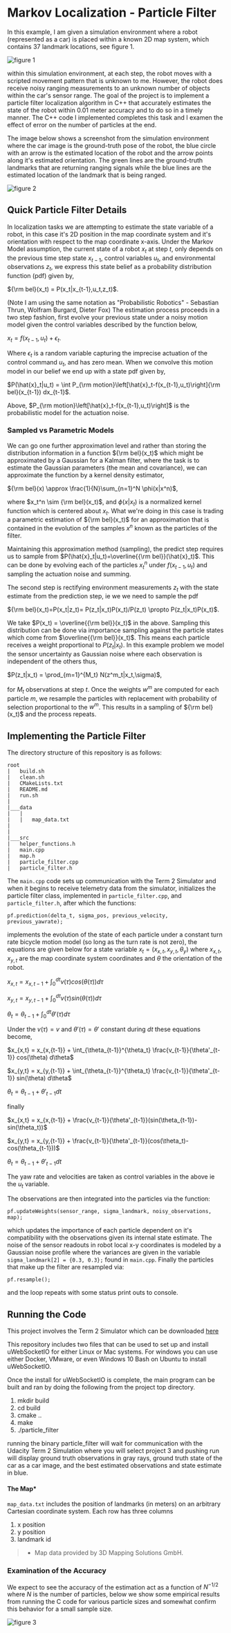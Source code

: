 # Markov Localization - Particle Filter

In this example, I am given a simulation environment where a robot (represented as a car) is placed within a known 2D map system, which contains 37 landmark locations, see figure 1.

![figure 1](./Markov_Localizer_Map.jpeg)

within this simulation environment, at each step, the robot moves with a scripted movement pattern that is unknown to me.  However, the robot does receive noisy ranging measurements to an unknown number of objects within the car's sensor range. The goal of the project is to implement a particle filter localization algorithm in C++ that accurately estimates the state of the robot within 0.01 meter accuracy and to do so in a timely manner.  The C++ code I implemented completes this task and I examen the effect of error on the number of particles at the end.  

The image below shows a screenshot from the simulation environment where the car image is the ground-truth pose of the robot, the blue circle with an arrow is the estimated location of the robot and the arrow points along it's estimated orientation.  The green lines are the ground-truth landmarks that are returning ranging signals while the blue lines are the estimated location of the landmark that is being ranged.

![figure 2](./sim_screenshot_particleFilter.jpeg)


## Quick Particle Filter Details
In localization tasks we are attempting to estimate the state variable of a robot, in this case it's 2D position in the map coordinate system and it's orientation with respect to the map coordinate x-axis. Under the Markov Model assumption, the current state of a robot $x_t$ at step $t$, only depends on the previous time step state $x_{t-1}$, control variables $u_t$, and environmental observations $z_t$, we express this state belief as a probability distribution function (pdf) given by,

${\rm bel}(x_t) = P(x_t|x_{t-1},u_t,z_t)$.

(Note I am using the same notation as "Probabilistic Robotics" - Sebastian Thrun, Wolfram Burgard, Dieter Fox) The estimation process proceeds in a two step fashion, first evolve your previous state under a noisy motion model given the control variables described by the function below,

$x_t = f(x_{t-1},u_t) + \epsilon_t$.

Where $\epsilon_t$ is a random variable capturing the imprecise actuation of the control command $u_t$, and has zero mean.  When we convolve this motion model in our belief we end up with a state pdf given by,

$P(\hat{x}_t|u_t) = \int P_{\rm motion}\left[\hat{x}_t-f(x_{t-1},u_t)\right]{\rm bel}(x_{t-1}) dx_{t-1}$.

Above, $P_{\rm motion}\left[\hat{x}_t-f(x_{t-1},u_t)\right]$ is the probabilistic model for the actuation noise.  

### Sampled vs Parametric Models
We can go one further approximation level and rather than storing the distribution information in a function ${\rm bel}(x_t)$ which might be approximated by a Gaussian for a Kalman filter, where the task is to estimate the Gaussian parameters (the mean and covariance), we can approximate the function by a kernel density estimator, 

${\rm bel}(x) \approx \frac{1}{N}\sum_{n=1}^N \phi(x|x^n)$,

where $x_t^n \sim {\rm bel}(x_t)$, and $\phi(x|x_t)$ is a normalized kernel function which is centered about $x_t$.  What we're doing in this case is trading a parametric estimation of ${\rm bel}(x_t)$ for an approximation that is contained in the evolution of the samples $x^n$ known as the particles of the filter.

Maintaining this approximation method (sampling), the predict step requires us to sample from $P(\hat{x}_t|u_t)=\overline{{\rm bel}}(\hat{x}_t)$. This can be done by evolving each of the particles $x^n_t$ under $f(x_{t-1},u_t)$ and sampling the actuation noise and summing.


The second step is rectifying environment measurements $z_t$ with the state estimate from the prediction step, ie we we need to sample the pdf

${\rm bel}(x_t)=P(x_t|z_t)= P(z_t|x_t)P(x_t)/P(z_t) \propto P(z_t|x_t)P(x_t)$.

We take $P(x_t) = \overline{{\rm bel}}(x_t)$ in the above.  Sampling this distribution can be done via importance sampling against the particle states which come from $\overline{{\rm bel}}(x_t)$. This means each particle receives a weight proportional to $P(z_t|x_t)$. In this example problem we model the sensor uncertainty as Gaussian noise where each observation is independent of the others thus,

$P(z_t|x_t) = \prod_{m=1}^{M_t} N(z^m_t|x_t,\sigma)$,

for $M_t$ observations at step $t$.  Once the weights $w^m$ are computed for each particle $m$, we resample the particles with replacement with probability of selection proportional to the $w^m$.  This results in a sampling of ${\rm bel}(x_t)$ and the process repeats.


## Implementing the Particle Filter
The directory structure of this repository is as follows:

```
root
|   build.sh
|   clean.sh
|   CMakeLists.txt
|   README.md
|   run.sh
|
|___data
|   |   
|   |   map_data.txt
|   
|   
|___src
|   helper_functions.h
|   main.cpp
|   map.h
|   particle_filter.cpp
|   particle_filter.h
```
The `main.cpp` code sets up communication with the Term 2 Simulator and when it begins to receive telemetry data from the simulator, initializes the particle filter class, implemented in `particle_filter.cpp`, and `particle_filter.h`, after which the functions:

`pf.prediction(delta_t, sigma_pos, previous_velocity, previous_yawrate);`

implements the evolution of the state of each particle under a constant turn rate bicycle motion model (so long as the turn rate is not zero), the equations are given below for a state variable $x_t = (x_{x,t},x_{y,t},\theta_y)$ where $x_{x,t},x_{y,t}$ are the map coordinate system coordinates and $\theta$ the orientation of the robot.

$x_{x,t} = x_{x,{t-1}} + \int_0^{dt} v(\tau) cos(\theta(\tau)) d\tau$

$x_{y,t} = x_{y,{t-1}} + \int_0^{dt} v(\tau) sin(\theta(\tau)) d\tau$

$\theta_t = \theta_{t-1} + \int_0^{dt} \theta'(\tau) d\tau$

Under the $v(\tau) = v$ and $\theta'(\tau) = \theta'$ constant during $dt$ these equations become, 


$x_{x,t} = x_{x,{t-1}} + \int_{\theta_{t-1}}^{\theta_t} \frac{v_{t-1}}{\theta'_{t-1}} cos(\theta) d\theta$

$x_{y,t} = x_{y,{t-1}} + \int_{\theta_{t-1}}^{\theta_t} \frac{v_{t-1}}{\theta'_{t-1}} sin(\theta) d\theta$

$\theta_t = \theta_{t-1} +  \theta'_{t-1} dt$

finally

$x_{x,t} = x_{x,{t-1}} + \frac{v_{t-1}}{\theta'_{t-1}}(sin(\theta_{t-1})-sin(\theta_t))$

$x_{y,t} = x_{y,{t-1}} + \frac{v_{t-1}}{\theta'_{t-1}}(cos(\theta_t)-cos(\theta_{t-1}))$

$\theta_t = \theta_{t-1} + \theta'_{t-1} dt$

The yaw rate and velocities are taken as control variables in the above ie the $u_t$ variable. 

The observations are then integrated into the particles via the function:

`pf.updateWeights(sensor_range, sigma_landmark, noisy_observations, map);`

which updates the importance of each particle dependent on it's compatibility with the observations given its internal state estimate.  The noise of the sensor readouts in robot local x-y coordinates is modeled by a Gaussian noise profile where the variances are given in the variable `sigma_landmark[2] = {0.3, 0.3};` found in `main.cpp`. Finally the particles that make up the filter are resampled via:

`pf.resample();`

and the loop repeats with some status print outs to console.

## Running the Code
This project involves the Term 2 Simulator which can be downloaded [here](https://github.com/udacity/self-driving-car-sim/releases)

This repository includes two files that can be used to set up and install uWebSocketIO for either Linux or Mac systems. For windows you can use either Docker, VMware, or even Windows 10 Bash on Ubuntu to install uWebSocketIO.

Once the install for uWebSocketIO is complete, the main program can be built and ran by doing the following from the project top directory.

1. mkdir build
2. cd build
3. cmake ..
4. make
5. ./particle_filter

running the binary particle_filter will wait for communication with the Udacity Term 2 Simulation where you will select project 3 and pushing run will display ground truth observations in gray rays, ground truth state of the car as a car image, and the best estimated observations and state estimate in blue.

#### The Map*
`map_data.txt` includes the position of landmarks (in meters) on an arbitrary Cartesian coordinate system. Each row has three columns
1. x position
2. y position
3. landmark id

> * Map data provided by 3D Mapping Solutions GmbH.

### Examination of the Accuracy

We expect to see the accuracy of the estimation act as a function of $N^{-1/2}$ where $N$ is the number of particles, below we show some empirical results from running the C code for various particle sizes and somewhat confirm this behavior for a small sample size.

![figure 3](./empircal_accuracy_results.jpeg)
